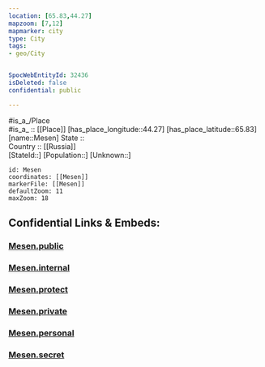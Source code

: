 ```yaml
---
location: [65.83,44.27] 
mapzoom: [7,12] 
mapmarker: city 
type: City
tags:
- geo/City


SpocWebEntityId: 32436
isDeleted: false
confidential: public

---
```

#is_a_/Place  
#is_a_ :: [[Place]] 
[has_place_longitude::44.27] 
[has_place_latitude::65.83] 
[name::Mesen] 
State ::  
Country :: [[Russia]]  
[StateId::] 
[Population::] 
[Unknown::] 


```leaflet
id: Mesen
coordinates: [[Mesen]] 
markerFile: [[Mesen]] 
defaultZoom: 11 
maxZoom: 18
```


## Confidential Links & Embeds: 

### [Mesen.public](/_public/\Earth\Continent\Europe\Europe~East\Russia\Russia~NorthWest\Arkhangelsk_Oblast\CityMesen.public.md) 

### [Mesen.internal](/_internal/\Earth\Continent\Europe\Europe~East\Russia\Russia~NorthWest\Arkhangelsk_Oblast\CityMesen.internal.md) 

### [Mesen.protect](/_protect/\Earth\Continent\Europe\Europe~East\Russia\Russia~NorthWest\Arkhangelsk_Oblast\CityMesen.protect.md) 

### [Mesen.private](/_private/\Earth\Continent\Europe\Europe~East\Russia\Russia~NorthWest\Arkhangelsk_Oblast\CityMesen.private.md) 

### [Mesen.personal](/_personal/\Earth\Continent\Europe\Europe~East\Russia\Russia~NorthWest\Arkhangelsk_Oblast\CityMesen.personal.md) 

### [Mesen.secret](/_secret/\Earth\Continent\Europe\Europe~East\Russia\Russia~NorthWest\Arkhangelsk_Oblast\CityMesen.secret.md)

